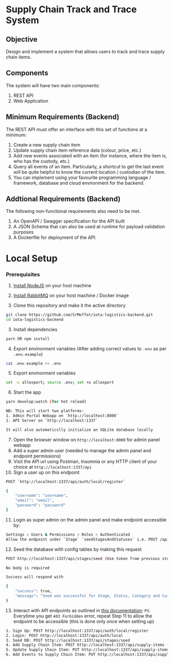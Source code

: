 # Supply Chain Track and Trace System

## Objective
Design and implement a system that allows users to track and trace supply chain items.

## Components
The system will have two main components:
1. REST API
2. Web Application

## Minimum Requirements (Backend)
The REST API must offer an interface with this set of functions at a minimum:
1. Create a new supply chain item
2. Update supply chain item reference data (colour, price, etc.)
3. Add new events associated with an item (for instance, where the item is, who has the
custody, etc.)
4. Query all events of an item. Particularly, a shortcut to get the last event will be quite
helpful to know the current location / custodian of the item.
5. You can implement using your favourite programming language / framework, database and
cloud environment for the backend.


## Addtional Requirements (Backend)
The following non-functional requirements also need to be met.
1. An OpenAPI / Swagger specification for the API built
2. A JSON Schema that can also be used at runtime for payload validation purposes
3. A Dockerfile for deployment of the API.



# Local Setup

### Prerequisites
1. [Install NodeJS](https://nodejs.org/en/download) on your host machine
2. [Install RabbitMQ](https://www.rabbitmq.com/download.html) on your host machine / Docker image






2. Clone this repository and make it the active directory
```bash
git clone https://github.com/SrMoffat/iota-logistics-backend.git
cd iota-logistics-backend
```
3. Install dependencies
```bash
yarn OR npm install
```
4. Export environment variables (After adding correct values to `.env` as per `.env.example`)
```bash
cat .env.example >> .env
```
5. Export environment variables
```bash
set -o allexport; source .env; set +o allexport
```
6. Start the app
```bash
yarn develop:watch (for hot reload)

NB: This will start two platforms:
1. Admin Portal Webapp on `http://localhost:8000`
1. API Server on `http://localhost:1337`

It will also automaticslly initialize an SQLite database locally
```
7. Open the browser window on `http://localhost:8000` for admin panel webapp 
8. Add a super admin user (needed to manage the admin panel and endpoint permissions)
9. Visit the API url using  Postman, Insomnia or any HTTP client of your choice at `http://localhost:1337/api`
10. Sign a user up on this endpoint
```bash
POST `http://localhost:1337/api/auth/local/register`

{
    "username": "username",
    "email": "email",
    "password": "password"
}
```
11. Login as super admin on the admin panel and make endpoint accessible by:
```bash
Settings > Users & Permissions > Roles > Authenticated
Allow the endpoint under `Stage` `seedStagesAndStatuses` i.e. POST /api/stages/seed
```
12. Seed the database with config tables by making this request
```bash
POST http://localhost:1337/api/stages/seed (Use token from previous step 9 as Bearer <token> in the headers)

No body is required

Success will respond with

{
    "success": true,
    "message": "Seed was successful for Stage, Status, Category and Currency models"
}
```
13. Interact with API endpoints as outlined in [this documentation]( https://documenter.getpostman.com/view/2684804/2s93z9bNL4):
`PS`: Everytime you get `403 Forbidden` error, repeat Step 11 to allow the endpoint to be accessible (this is done only once when setting up)

```bash
1. Sign Up: POST http://localhost:1337/api/auth/local/register
2. Login: POST http://localhost:1337/api/auth/local
3. Seed DB: POST http://localhost:1337/api/stages/seed
4. Add Supply Chain Item: POST http://localhost:1337/api/supply-items (Also publishes a message to RabbitMQ under new-product-created queue)
5. Update Supply Chain Item: PUT http://localhost:1337/api/supply-items
6. Add Events to Supply Chain Item: PUT http://localhost:1337/api/supply-items/:id/events
```





